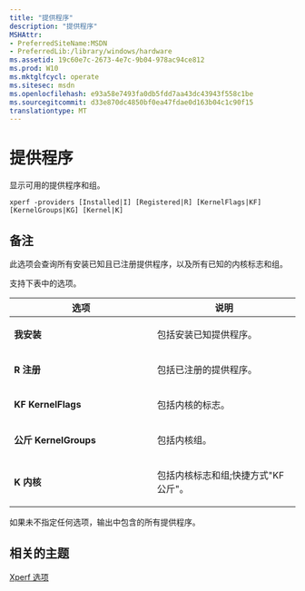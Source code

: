 ```yaml
---
title: "提供程序"
description: "提供程序"
MSHAttr:
- PreferredSiteName:MSDN
- PreferredLib:/library/windows/hardware
ms.assetid: 19c60e7c-2673-4e7c-9b04-978ac94ce812
ms.prod: W10
ms.mktglfcycl: operate
ms.sitesec: msdn
ms.openlocfilehash: e93a58e7493fa0db5fdd7aa43dc43943f558c1be
ms.sourcegitcommit: d33e870dc4850bf0ea47fdae0d163b04c1c90f15
translationtype: MT
---
```

# <a name="providers"></a>提供程序


显示可用的提供程序和组。

``` syntax
xperf -providers [Installed|I] [Registered|R] [KernelFlags|KF] [KernelGroups|KG] [Kernel|K]
```

## <a name="remarks"></a>备注


此选项会查询所有安装已知且已注册提供程序，以及所有已知的内核标志和组。

支持下表中的选项。

<table>
<colgroup>
<col width="50%" />
<col width="50%" />
</colgroup>
<thead>
<tr class="header">
<th>选项</th>
<th>说明</th>
</tr>
</thead>
<tbody>
<tr class="odd">
<td><p><strong>我安装</strong></p></td>
<td><p>包括安装已知提供程序。</p></td>
</tr>
<tr class="even">
<td><p><strong>R 注册</strong></p></td>
<td><p>包括已注册的提供程序。</p></td>
</tr>
<tr class="odd">
<td><p><strong>KF KernelFlags</strong></p></td>
<td><p>包括内核的标志。</p></td>
</tr>
<tr class="even">
<td><p><strong>公斤 KernelGroups</strong></p></td>
<td><p>包括内核组。</p></td>
</tr>
<tr class="odd">
<td><p><strong>K 内核</strong></p></td>
<td><p>包括内核标志和组;快捷方式&quot;KF 公斤&quot;。</p></td>
</tr>
</tbody>
</table>

 

如果未不指定任何选项，输出中包含的所有提供程序。

## <a name="related-topics"></a>相关的主题


[Xperf 选项](xperf-options.md)

 

 







